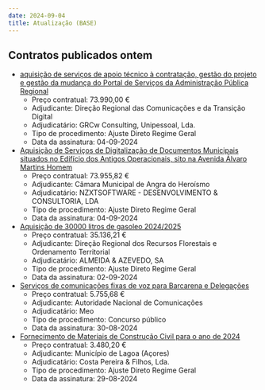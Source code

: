 ```yaml
---
date: 2024-09-04
title: Atualização (BASE)
---
```

## Contratos publicados ontem

* [aquisição de serviços de apoio técnico à contratação, gestão do projeto e gestão da mudança do Portal de Serviços da Administração Pública Regional](https://www.base.gov.pt/Base4/pt/detalhe/?type=contratos&id=10902558)
  * Preço contratual: 73.990,00 €
  * Adjudicante: Direção Regional das Comunicações e da Transição Digital
  * Adjudicatário: GRCw Consulting, Unipessoal, Lda.
  * Tipo de procedimento: Ajuste Direto Regime Geral
  * Data da assinatura: 04-09-2024
* [Aquisição de Serviços de Digitalização de Documentos Municipais situados no Edifício dos Antigos Operacionais, sito na Avenida Álvaro Martins Homem](https://www.base.gov.pt/Base4/pt/detalhe/?type=contratos&id=10901667)
  * Preço contratual: 73.955,82 €
  * Adjudicante: Câmara Municipal de Angra do Heroísmo
  * Adjudicatário: NZXTSOFTWARE - DESENVOLVIMENTO & CONSULTORIA, LDA
  * Tipo de procedimento: Ajuste Direto Regime Geral
  * Data da assinatura: 04-09-2024
* [Aquisição de 30000 litros de gasoleo 2024/2025](https://www.base.gov.pt/Base4/pt/detalhe/?type=contratos&id=10901381)
  * Preço contratual: 35.136,21 €
  * Adjudicante: Direção Regional dos Recursos Florestais e Ordenamento Territorial
  * Adjudicatário: ALMEIDA & AZEVEDO, SA
  * Tipo de procedimento: Ajuste Direto Regime Geral
  * Data da assinatura: 02-09-2024
* [Serviços de comunicações fixas de voz para Barcarena e Delegações](https://www.base.gov.pt/Base4/pt/detalhe/?type=contratos&id=10902388)
  * Preço contratual: 5.755,68 €
  * Adjudicante: Autoridade Nacional de Comunicações
  * Adjudicatário: Meo
  * Tipo de procedimento: Concurso público
  * Data da assinatura: 30-08-2024
* [Fornecimento de Materiais de Construção Civil para o ano de 2024](https://www.base.gov.pt/Base4/pt/detalhe/?type=contratos&id=10902192)
  * Preço contratual: 3.480,20 €
  * Adjudicante: Município de Lagoa (Açores)
  * Adjudicatário: Costa Pereira & Filhos, Lda. 
  * Tipo de procedimento: Ajuste Direto Regime Geral
  * Data da assinatura: 29-08-2024


